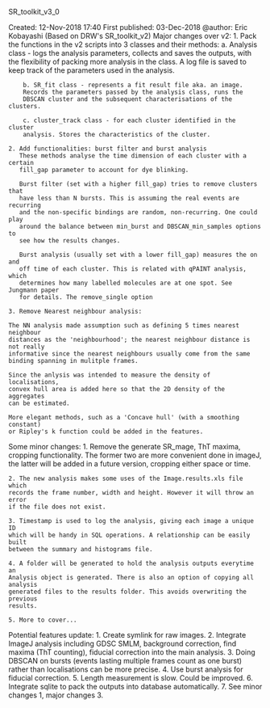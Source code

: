 SR_toolkit_v3_0

Created: 12-Nov-2018 17:40
First published: 03-Dec-2018
@author: Eric Kobayashi (Based on DRW's SR_toolkit_v2)
Major changes over v2:
    1. Pack the functions in the v2 scripts into 3 classes and their methods:
        a. Analysis class - logs the analysis parameters, collects and saves the
        outputs, with the flexibility of packing more analysis in the class.
        A log file is saved to keep track of the parameters used in the analysis.
        
        b. SR_fit class - represents a fit result file aka. an image.
        Records the parameters passed by the analysis class, runs the 
        DBSCAN cluster and the subsequent characterisations of the clusters.
        
        c. cluster_track class - for each cluster identified in the cluster 
        analysis. Stores the characteristics of the cluster.
    
    2. Add functionalities: burst filter and burst analysis
       These methods analyse the time dimension of each cluster with a certain 
       fill_gap parameter to account for dye blinking.
       
       Burst filter (set with a higher fill_gap) tries to remove clusters that 
       have less than N bursts. This is assuming the real events are recurring 
       and the non-specific bindings are random, non-recurring. One could play 
       around the balance between min_burst and DBSCAN_min_samples options to 
       see how the results changes.
       
       Burst analysis (usually set with a lower fill_gap) measures the on and 
       off time of each cluster. This is related with qPAINT analysis, which 
       determines how many labelled molecules are at one spot. See Jungmann paper
       for details. The remove_single option
        
    3. Remove Nearest neighbour analysis: 
        
    The NN analysis made assumption such as defining 5 times nearest neighbour 
    distances as the 'neighbourhood'; the nearest neighbour distance is not really
    informative since the nearest neighbours usually come from the same 
    binding spanning in mulitple frames.
    
    Since the anlysis was intended to measure the density of localisations,
    convex hull area is added here so that the 2D density of the aggregates
    can be estimated. 
    
    More elegant methods, such as a 'Concave hull' (with a smoothing constant)
    or Ripley's k function could be added in the features.
    
Some minor changes:
    1. Remove the generate SR_mage, ThT maxima, cropping functionality. 
    The former two are more convenient done in imageJ, the latter will be added
    in a future version, cropping either space or time.
    
    2. The new analysis makes some uses of the Image.results.xls file which 
    records the frame number, width and height. However it will throw an error
    if the file does not exist. 
    
    3. Timestamp is used to log the analysis, giving each image a unique ID 
    which will be handy in SQL operations. A relationship can be easily built 
    between the summary and histograms file. 
    
    4. A folder will be generated to hold the analysis outputs everytime an 
    Analysis object is generated. There is also an option of copying all analysis 
    generated files to the results folder. This avoids overwriting the previous 
    results.
    
    5. More to cover...
    
Potential features update:
    1. Create symlink for raw images.
    2. Integrate ImageJ analysis including GDSC SMLM, background correction, 
    find maxima (ThT counting), fiducial correction into the main analysis.
    3. Doing DBSCAN on bursts (events lasting multiple frames count as one burst)
    rather than localisations can be more precise.
    4. Use burst analysis for fiducial correction.
    5. Length measurement is slow. Could be improved.
    6. Integrate sqlite to pack the outputs into database automatically.
    7. See minor changes 1, major changes 3.
